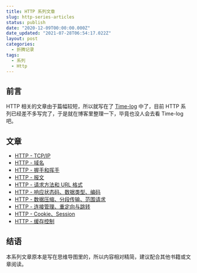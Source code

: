 ```yaml
---
title: HTTP 系列文章
slug: http-series-articles
status: publish
date: "2020-12-09T00:00:00.000Z"
date_updated: "2021-07-28T06:54:17.022Z"
layout: post
categories:
  - 折腾记录
tags:
  - 系列
  - Http
---
```


## 前言

HTTP 相关的文章由于篇幅较短，所以就写在了 [Time-log](https://log.ixk.me) 中了，目前 HTTP 系列已经差不多写完了，于是就在博客里整理一下，毕竟也没人会去看 Time-log 吧。

## 文章

- [HTTP - TCP/IP](https://log.ixk.me/http/tcp-ip.html)
- [HTTP - 域名](https://log.ixk.me/http/%E5%9F%9F%E5%90%8D.html)
- [HTTP - 握手和挥手](https://log.ixk.me/http/%E6%8F%A1%E6%89%8B%E5%92%8C%E6%8C%A5%E6%89%8B.html)
- [HTTP - 报文](https://log.ixk.me/http/%E6%8A%A5%E6%96%87.html)
- [HTTP - 请求方法和 URL 格式](https://log.ixk.me/http/%E8%AF%B7%E6%B1%82%E6%96%B9%E6%B3%95-URL%E6%A0%BC%E5%BC%8F.html)
- [HTTP - 响应状态码、数据类型、编码](https://log.ixk.me/http/%E5%93%8D%E5%BA%94%E7%8A%B6%E6%80%81%E7%A0%81-%E6%95%B0%E6%8D%AE%E7%B1%BB%E5%9E%8B-%E7%BC%96%E7%A0%81.html)
- [HTTP - 数据压缩、分段传输、范围请求](https://log.ixk.me/http/%E6%95%B0%E6%8D%AE%E5%8E%8B%E7%BC%A9-%E5%88%86%E6%AE%B5%E4%BC%A0%E8%BE%93-%E8%8C%83%E5%9B%B4%E8%AF%B7%E6%B1%82.html)
- [HTTP - 连接管理、重定向与跳转](https://log.ixk.me/http/%E8%BF%9E%E6%8E%A5%E7%AE%A1%E7%90%86-%E9%87%8D%E5%AE%9A%E5%90%91%E4%B8%8E%E8%B7%B3%E8%BD%AC.html)
- [HTTP - Cookie、Session](https://log.ixk.me/http/cookie-session.html)
- [HTTP - 缓存控制](https://log.ixk.me/http/%E7%BC%93%E5%AD%98%E6%8E%A7%E5%88%B6.html)

## 结语

本系列文章原本是写在思维导图里的，所以内容相对精简，建议配合其他书籍或文章阅读。
